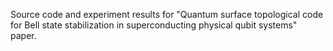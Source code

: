Source code and experiment results for "Quantum surface topological code for Bell state stabilization in
superconducting physical qubit systems" paper.
